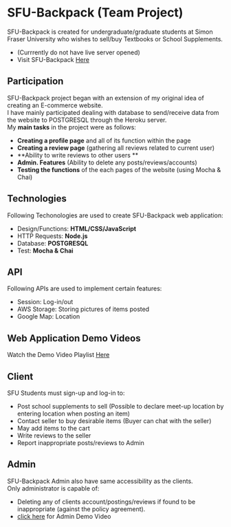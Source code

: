 # SFU-Backpack (Team Project)
SFU-Backpack is created for undergraduate/graduate students at Simon Fraser University who wishes to sell/buy Textbooks or School Supplements.
- (Currrently do not have live server opened)  
- Visit SFU-Backpack [Here](https://sfubackpack.herokuapp.com/mainpage)  

## Participation
SFU-Backpack project began with an extension of my original idea of creating an E-commerce website.  
I have mainly participated dealing with database to send/receive data from the website to POSTGRESQL through the Heroku server.  
My **main tasks** in the project were as follows:  
- **Creating a profile page** and all of its function within the page  
- **Creating a review page** (gathering all reviews related to current user)   
- **Ability to write reviews to other users ** 
- **Admin. Features** (Ability to delete any posts/reviews/accounts)
- **Testing the functions** of the each pages of the website (using Mocha & Chai)    

## Technologies
Following Techonologies are used to create SFU-Backpack web application:
- Design/Functions: **HTML/CSS/JavaScript**
- HTTP Requests: **Node.js**
- Database: **POSTGRESQL**
- Test: **Mocha & Chai**

## API  
Following APIs are used to implement certain features:  
- Session: Log-in/out  
- AWS Storage: Storing pictures of items posted  
- Google Map: Location

## Web Application Demo Videos
Watch the Demo Video Playlist [Here](https://www.youtube.com/watch?v=0QYlBqcJi1M&list=PL_wgNaB1d1j5RAg-ITCLRdeINRQGal_q-)  

## Client
SFU Students must sign-up and log-in to:
- Post school supplements to sell (Possible to declare meet-up location by entering location when posting an item)
- Contact seller to buy desirable items (Buyer can chat with the seller)
- May add items to the cart
- Write reviews to the seller
- Report inappropriate posts/reviews to Admin
 
## Admin
SFU-Backpack Admin also have same accessibility as the clients.  
Only administrator is capable of:
- Deleting any of clients account/postings/reviews if found to be inappropriate (against the policy agreement).
- [click here](https://www.youtube.com/watch?v=-qan_3NTRdg&list=PL_wgNaB1d1j5RAg-ITCLRdeINRQGal_q-&index=7&ab_channel=backpack) for Admin Demo Video
